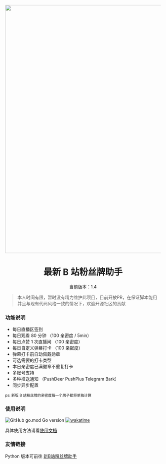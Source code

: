 <p align="center">
  <img src="image/logo.png" width="800" alt="">
</p>
<div align="center">
  <h1> 最新 B 站粉丝牌助手</h1>
  <p>当前版本：1.4</p>
</div>

> 本人时间有限，暂时没有精力维护此项目，目前开放PR，在保证脚本能用并且与现有代码风格一致的情况下，欢迎开源社区的贡献

### 功能说明

- 每日直播区签到
- 每日观看 80 分钟 （100 亲密度 / 5min）
- 每日点赞 1 次直播间 （100 亲密度）
- 每日自定义弹幕打卡 （100 亲密度）
- 弹幕打卡前自动佩戴勋章
- 可选需要的打卡类型
- 本日亲密度已满徽章不重复打卡
- 多账号支持
- 多种推送通知 （PushDeer PushPlus Telegram Bark）
- 同步异步配置

<small>ps: 新版 B 站粉丝牌的亲密度每一个牌子都将单独计算</small>

### 使用说明

![GitHub go.mod Go version](https://img.shields.io/github/go-mod/go-version/ThreeCatsLoveFish/MedalHelper)
[![wakatime](https://wakatime.com/badge/github/ThreeCatsLoveFish/MedalHelper.svg)](https://wakatime.com/badge/github/ThreeCatsLoveFish/MedalHelper)

具体使用方法请看[使用文档](Usage.md)

### 友情链接

Python 版本可前往 [新B站粉丝牌助手](https://github.com/XiaoMiku01/fansMedalHelper)

